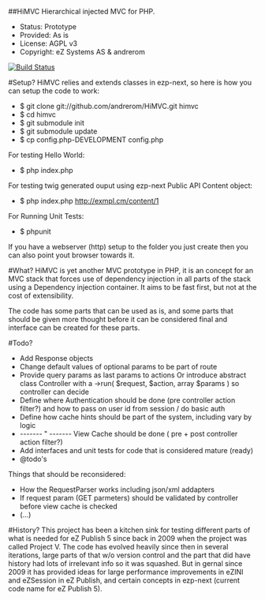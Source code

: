 ##HiMVC
Hierarchical injected MVC for PHP.

* Status: Prototype
* Provided: As is
* License: AGPL v3
* Copyright: eZ Systems AS & andrerom

[![Build Status](https://secure.travis-ci.org/andrerom/HiMVC.png)](http://travis-ci.org/andrerom/HiMVC)



#Setup?
HiMVC relies and extends classes in ezp-next, so here is how you can setup the code to work:

* $ git clone git://github.com/andrerom/HiMVC.git himvc
* $ cd himvc
* $ git submodule init
* $ git submodule update
* $ cp config.php-DEVELOPMENT config.php


For testing Hello World:

* $ php index.php


For testing twig generated ouput using ezp-next Public API Content object:

* $ php index.php http://exmpl.cm/content/1


For Running Unit Tests:

* $ phpunit


If you have a webserver (http) setup to the folder you just create then you can also point yout browser towards it.

#What?
HiMVC is yet another MVC prototype in PHP, it is an concept for an MVC stack that forces use of dependency injection in all parts of the stack using a Dependency injection container. It aims to be fast first, but not at the cost of extensibility.

The code has some parts that can be used as is, and some parts that should be given more thought before it can be considered final and interface can be created for these parts.

#Todo?
* Add Response objects
* Change default values of optional params to be part of route
* Provide query params as last params to actions
  Or introduce abstract class Controller with a ->run( $request, $action, array $params ) so controller can decide
* Define where Authentication should be done (pre controller action filter?) and how to pass on user id from session / do basic auth
* Define how cache hints should be part of the system, including vary by logic
* ------- " -------  View Cache should be done ( pre + post controller action filter?)
* Add interfaces and unit tests for code that is considered mature (ready)
* @todo's

Things that should be reconsidered:

* How the RequestParser works including json/xml addapters
* If request param (GET parmeters) should be validated by controller before view cache is checked
* (...)

#History?
This project has been a kitchen sink for testing different parts of what is needed for eZ Publish 5 since back in 2009 when the project was called Project V.
The code has evolved heavily since then in several iterations, large parts of that w/o version control and the part that did have history had lots of irrelevant info so it was squashed. But in gernal since 2009 it has provided ideas for large performance improvements in eZINI and eZSession in eZ Publish, and certain concepts in ezp-next (current code name for eZ Publish 5).
